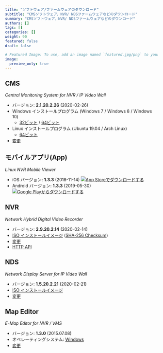 ```yaml
---
title: "ソフトウェア/ファームウェアのダウンロード"
subtitle: "CMSソフトウェア、NVR/ NDSファームウェアなどのダウンロード"
summary: "CMSソフトウェア、NVR/ NDSファームウェアなどのダウンロード"
authors: []
tags: []
categories: []
weight: 90
featured: false
draft: false

# Featured Image: To use, add an image named `featured.jpg/png` to your page's folder.
image:
  preview_only: true
---
```


## CMS

*Central Monitoring System for NVR / IP Video Wall*

- バージョン: **2.1.20.2.26** (2020-02-26)
- Windows インストールプログラム (Windows 7 / Windows 8 / Windows 10)
  - [32ビット](http://nvrsw.com/cms/cms-2.1.20.2.26-win32.exe) / [64ビット](http://nvrsw.com/cms/cms-2.1.20.2.26-win64.exe)
- Linux インストールプログラム (Ubuntu 19.04 / Arch Linux)
  - [64ビット](http://nvrsw.com/cms/cms-2.1.20.2.26-linux-x86_64.tar.bz2)
- [変更](http://nvrsw.com/docs/manuals/cms/changelog/cms21.html)

## モバイルアプリ(App)

*Linux NVR Mobile Viewer*

- iOS バージョン: **1.3.3** (2018-11-14)
  <a href="https://apps.apple.com/kr/app/linux-nvr-mobile-viewer/id561848768" target="_blank"><img src="/img/app-store-badge-ja.png" alt="App Storeでダウンロードする" class="d-inline-block py-0 my-2"></a>
- Android バージョン: **1.3.3** (2019-05-30)
  <a href="https://play.google.com/store/apps/details?id=com.emstone.moview" target="_blank"><img src="/img/google-play-badge-ja.png" alt="Google Playからダウンロードする" class="d-inline-block py-0 my-2"></a>

## NVR

*Network Hybrid Digital Video Recorder*

- バージョン: **2.9.20.2.14** (2020-02-14)
- [ISO インストールイメージ](http://nvrsw.com/dvr/nvr-2.9.20.2.14.iso)
  ([SHA-256 Checksum](http://nvrsw.com/dvr/nvr-2.9.20.2.14.iso-sha256.txt))
- [変更](http://nvrsw.com/docs/manuals/dvr/changelog/nvr29.html)
- [HTTP API](http://nvrsw.com/docs/manuals/dvr/http/)

## NDS

*Network Display Server for IP Video Wall*

- バージョン: **1.5.20.2.21** (2020-02-21)
- [ISO インストールイメージ](http://nvrsw.com/nds/nds-1.5.20.2.21.iso)
- [変更](http://nvrsw.com/docs/manuals/emx/ChangeLog.html)

## Map Editor

*E-Map Editor for NVR / VMS*

- バージョン: **1.3.0** (2015.07.08)
- オペレーティングシステム: [Windows](http://nvrsw.com/vms/mapedit/vms-mapedit-1.3.0-win-ia32-20150708.zip)
- [変更](http://nvrsw.com/https://github.com/nvrsw/mapedit/blob/master/ChangeLog.md)
